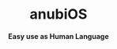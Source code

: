<div align="center" text-align="center">
  <h1>anubiOS</h1>
  <h4>Easy use as Human Language</h4>
</div>
